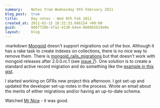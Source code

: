 ```yaml
---
summary:    Notes from Wednesday 9th February 2011
blog_post:  true
title:      Day notes - Wed 9th Feb 2011
created_at: 2011-02-15 18:32:33.686154 +00:00
guid:       0d6f720b-5fa2-4130-b4e4-8b08b5b19e0e
layout:     blog
---
```

:markdown
  [Mongoid](http://mongoid.org/) doesn't support migrations out of the box.  Although it has a rake task to create indexes on collections, there is no nice way to remove them.  There is [mongoid_rails_migrations](https://github.com/adacosta/mongoid_rails_migrations) but that doesn't work with mongoid releases after 2.0.0.rc.1 (see [issue 7](https://github.com/adacosta/mongoid_rails_migrations/issues/issue/7)).  One solution is to create a standard active record migration and do something like the [example in this gist](https://gist.github.com/818493).

  I started working on GFRs new project this afternoon.  I got set-up and updated the developer set-up notes in the process.  Wrote an email about the merits of either migrations and/or having an up-to-date schema.

  Watched [Mr Nice](http://www.imdb.com/title/tt1183911/) - it was good.
